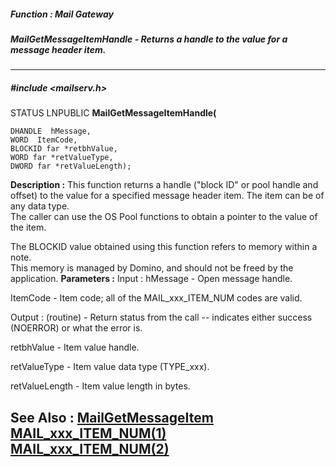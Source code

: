 ##### Function : Mail Gateway
##### MailGetMessageItemHandle - Returns a handle to the value for a message header item.
---
##### #include <mailserv.h>
STATUS LNPUBLIC **MailGetMessageItemHandle(**

	DHANDLE  hMessage,
	WORD  ItemCode,
	BLOCKID far *retbhValue,
	WORD far *retValueType,
	DWORD far *retValueLength);
**Description :**
This function returns a handle ("block ID" or pool handle and offset) to the 
value for a specified message header item.  The item can be of any data type.  
The caller can use the OS Pool functions to obtain a pointer to the value of 
the item.

The BLOCKID value obtained using this function refers to memory within a note.  
This memory is managed by Domino, and should not be freed by the application.
**Parameters :**
Input :
hMessage  -  Open message handle.

ItemCode  -  Item code; all of the MAIL_xxx_ITEM_NUM codes are valid.

Output :
(routine)  -  Return status from the call -- indicates either success (NOERROR) or what the error is.


retbhValue  -  Item value handle.

retValueType  -  Item value data type (TYPE_xxx).

retValueLength  -  Item value length in bytes.

**See Also :**
[MailGetMessageItem](D:/md_files/MailGetMessageItem.md)
[MAIL_xxx_ITEM_NUM(1)](D:/md_files/MAIL_xxx_ITEM_NUM(1).md)
[MAIL_xxx_ITEM_NUM(2)](D:/md_files/MAIL_xxx_ITEM_NUM(2).md)
---
